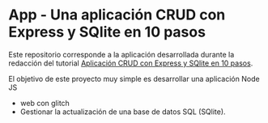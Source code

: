 # App - Una aplicación CRUD con Express y SQlite en 10 pasos

Este repositorio corresponde a la aplicación desarrollada durante la redacción del tutorial
[Aplicación CRUD con Express y SQlite en 10 pasos](https://blog.pagesd.info/2019/09/11/crud-avec-express-sqlite-10-etapes/).

El objetivo de este proyecto muy simple es desarrollar una aplicación Node JS

* web con glitch
* Gestionar la actualización de una base de datos SQL (SQlite).

